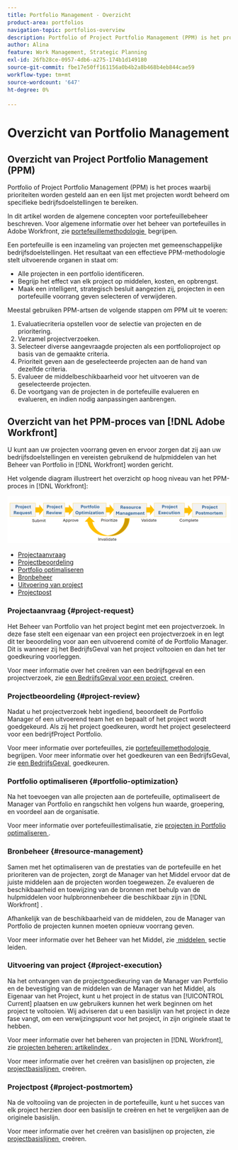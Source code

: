 ```yaml
---
title: Portfolio Management - Overzicht
product-area: portfolios
navigation-topic: portfolios-overview
description: Portfolio of Project Portfolio Management (PPM) is het proces waarbij prioriteiten worden gesteld aan en een lijst met projecten wordt beheerd om specifieke bedrijfsdoelstellingen te bereiken. Een portefeuille is een inzameling van projecten met gemeenschappelijke bedrijfsdoelstellingen.
author: Alina
feature: Work Management, Strategic Planning
exl-id: 26fb28ce-0957-4db6-a275-174b1d149180
source-git-commit: fbe17e50ff161156a0b4b2a8b468b4eb844cae59
workflow-type: tm+mt
source-wordcount: '647'
ht-degree: 0%

---
```


# Overzicht van Portfolio Management

<!--Audited: 09/2024-->

## Overzicht van Project Portfolio Management (PPM)

Portfolio of Project Portfolio Management (PPM) is het proces waarbij prioriteiten worden gesteld aan en een lijst met projecten wordt beheerd om specifieke bedrijfsdoelstellingen te bereiken.

In dit artikel worden de algemene concepten voor portefeuillebeheer beschreven. Voor algemene informatie over het beheer van portefeuilles in Adobe Workfront, zie [&#x200B; portefeuillemethodologie &#x200B;](/help/quicksilver/manage-work/portfolios/portfolios-overview/portfolio-overview.md) begrijpen.

Een portefeuille is een inzameling van projecten met gemeenschappelijke bedrijfsdoelstellingen. Het resultaat van een effectieve PPM-methodologie stelt uitvoerende organen in staat om:

* Alle projecten in een portfolio identificeren.
* Begrijp het effect van elk project op middelen, kosten, en opbrengst.
* Maak een intelligent, strategisch besluit aangezien zij, projecten in een portefeuille voorrang geven selecteren of verwijderen.

Meestal gebruiken PPM-artsen de volgende stappen om PPM uit te voeren:

1. Evaluatiecriteria opstellen voor de selectie van projecten en de prioritering.
1. Verzamel projectverzoeken.
1. Selecteer diverse aangevraagde projecten als een portfolioproject op basis van de gemaakte criteria.
1. Prioriteit geven aan de geselecteerde projecten aan de hand van dezelfde criteria.
1. Evalueer de middelbeschikbaarheid voor het uitvoeren van de geselecteerde projecten.
1. De voortgang van de projecten in de portefeuille evalueren en evalueren, en indien nodig aanpassingen aanbrengen.

## Overzicht van het PPM-proces van [!DNL Adobe Workfront]

U kunt aan uw projecten voorrang geven en ervoor zorgen dat zij aan uw bedrijfsdoelstellingen en vereisten gebruikend de hulpmiddelen van het Beheer van Portfolio in [!DNL Workfront] worden gericht.

Het volgende diagram illustreert het overzicht op hoog niveau van het PPM-proces in [!DNL Workfront]:

![&#x200B; Proces van het de portefeuillebeheer van het Project &#x200B;](assets/project-portfolio-management-process-diagram.png)

* [Projectaanvraag](#project-request)
* [Projectbeoordeling](#project-review)
* [Portfolio optimaliseren](#portfolio-optimization)
* [Bronbeheer](#resource-management)
* [Uitvoering van project](#project-execution)
* [Projectpost](#project-postmortem)

### Projectaanvraag {#project-request}

Het Beheer van Portfolio van het project begint met een projectverzoek. In deze fase stelt een eigenaar van een project een projectverzoek in en legt dit ter beoordeling voor aan een uitvoerend comité of de Portfolio Manager. Dit is wanneer zij het BedrijfsGeval van het project voltooien en dan het ter goedkeuring voorleggen.

Voor meer informatie over het creëren van een bedrijfsgeval en een projectverzoek, zie [&#x200B; een BedrijfsGeval voor een project &#x200B;](../../../manage-work/projects/define-a-business-case/create-business-case.md) creëren.

### Projectbeoordeling {#project-review}

Nadat u het projectverzoek hebt ingediend, beoordeelt de Portfolio Manager of een uitvoerend team het en bepaalt of het project wordt goedgekeurd. Als zij het project goedkeuren, wordt het project geselecteerd voor een bedrijfProject Portfolio.

Voor meer informatie over portefeuilles, zie [&#x200B; portefeuillemethodologie &#x200B;](../../../manage-work/portfolios/portfolios-overview/portfolio-overview.md) begrijpen. Voor meer informatie over het goedkeuren van een BedrijfsGeval, zie [&#x200B; een BedrijfsGeval &#x200B;](../../../manage-work/projects/define-a-business-case/approve-business-case.md) goedkeuren.

### Portfolio optimaliseren {#portfolio-optimization}

Na het toevoegen van alle projecten aan de portefeuille, optimaliseert de Manager van Portfolio en rangschikt hen volgens hun waarde, groepering, en voordeel aan de organisatie.

Voor meer informatie over portefeuillestimalisatie, zie [&#x200B; projecten in Portfolio optimaliseren &#x200B;](../../../manage-work/portfolios/portfolio-optimizer/optimize-projects-in-portfolio-optimizer.md).

### Bronbeheer {#resource-management}

Samen met het optimaliseren van de prestaties van de portefeuille en het prioriteren van de projecten, zorgt de Manager van het Middel ervoor dat de juiste middelen aan de projecten worden toegewezen. Ze evalueren de beschikbaarheid en toewijzing van de bronnen met behulp van de hulpmiddelen voor hulpbronnenbeheer die beschikbaar zijn in [!DNL Workfront] .

Afhankelijk van de beschikbaarheid van de middelen, zou de Manager van Portfolio de projecten kunnen moeten opnieuw voorrang geven.

Voor meer informatie over het Beheer van het Middel, zie [&#x200B; middelen &#x200B;](../../../resource-mgmt/manage-resources.md) sectie leiden.

### Uitvoering van project {#project-execution}

Na het ontvangen van de projectgoedkeuring van de Manager van Portfolio en de bevestiging van de middelen van de Manager van het Middel, als Eigenaar van het Project, kunt u het project in de status van [!UICONTROL Current] plaatsen en uw gebruikers kunnen het werk beginnen om het project te voltooien. Wij adviseren dat u een basislijn van het project in deze fase vangt, om een verwijzingspunt voor het project, in zijn originele staat te hebben.

Voor meer informatie over het beheren van projecten in [!DNL Workfront], zie [&#x200B; projecten beheren: artikelindex &#x200B;](../../../manage-work/projects/manage-projects/manage-projects-overview.md).

Voor meer informatie over het creëren van basislijnen op projecten, zie [&#x200B; projectbasislijnen &#x200B;](../../../manage-work/projects/create-projects/create-baselines.md) creëren.

### Projectpost {#project-postmortem}

Na de voltooiing van de projecten in de portefeuille, kunt u het succes van elk project herzien door een basislijn te creëren en het te vergelijken aan de originele basislijn.

Voor meer informatie over het creëren van basislijnen op projecten, zie [&#x200B; projectbasislijnen &#x200B;](../../../manage-work/projects/create-projects/create-baselines.md) creëren.
